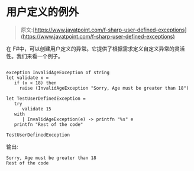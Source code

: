 # 用户定义的例外

> 原文:[https://www.javatpoint.com/f-sharp-user-defined-exceptions](https://www.javatpoint.com/f-sharp-user-defined-exceptions)

在 F#中，可以创建用户定义的异常。它提供了根据需求定义自定义异常的灵活性。我们来看一个例子。

```

exception InvalidAgeException of string
let validate x = 
   if (x < 18) then 
     raise (InvalidAgeException "Sorry, Age must be greater than 18")

let TestUserDefinedException =
   try 
      validate 15
   with 
      | InvalidAgeException(e) -> printfn "%s" e
   printfn "Rest of the code"

TestUserDefinedException

```

输出:

```
Sorry, Age must be greater than 18
Rest of the code

```